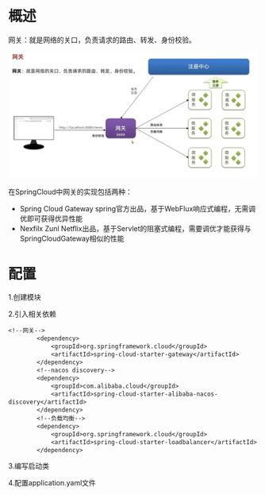# 概述

网关：就是网络的关口，负责请求的路由、转发、身份校验。

![1750772493587](image/网关/1750772493587.png)

在SpringCloud中网关的实现包括两种：

- Spring Cloud Gateway
  spring官方出品，基于WebFlux响应式编程，无需调优即可获得优异性能
- Nexfilx Zunl
  Netflix出品，基于Servlet的阻塞式编程，需要调优才能获得与SpringCloudGateway相似的性能

# 配置

1.创建模块

2.引入相关依赖

```
<!--网关-->
        <dependency>
            <groupId>org.springframework.cloud</groupId>
            <artifactId>spring-cloud-starter-gateway</artifactId>
        </dependency>
        <!--nacos discovery-->
        <dependency>
            <groupId>com.alibaba.cloud</groupId>
            <artifactId>spring-cloud-starter-alibaba-nacos-discovery</artifactId>
        </dependency>
        <!--负载均衡-->
        <dependency>
            <groupId>org.springframework.cloud</groupId>
            <artifactId>spring-cloud-starter-loadbalancer</artifactId>
        </dependency>
```

3.编写启动类

4.配置application.yaml文件
